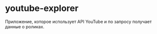 # youtube-explorer

Приложение, которое использует API YouTube и по запросу получает данные
о роликах.
